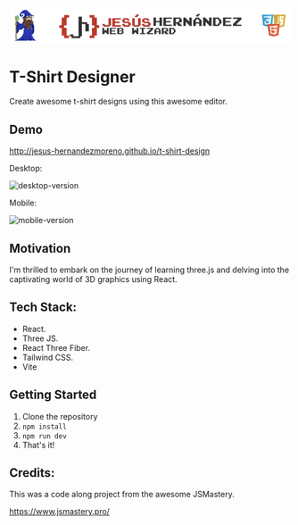 ![Logo of the project](https://raw.githubusercontent.com/jesus-hernandezmoreno/tic-tac-toe/master/public/img/logo.png)

# T-Shirt Designer

Create awesome t-shirt designs using this awesome editor.

## Demo

http://jesus-hernandezmoreno.github.io/t-shirt-design

Desktop:

![desktop-version](https://raw.githubusercontent.com/jesus-hernandezmoreno/t-shirt-design/main/demo-files/desktop.gif)

Mobile:

![mobile-version](https://raw.githubusercontent.com/jesus-hernandezmoreno/t-shirt-design/main/demo-files/mobile.gif)

## Motivation

I'm thrilled to embark on the journey of learning three.js and delving into the captivating world of 3D graphics using React.

## Tech Stack:

- React.
- Three JS.
- React Three Fiber.
- Tailwind CSS.
- Vite

## Getting Started

1. Clone the repository
2. `npm install`
3. `npm run dev`
4. That's it!

## Credits:

This was a code along project from the awesome JSMastery.

https://www.jsmastery.pro/
